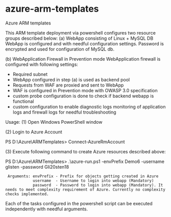 # azure-arm-templates
Azure ARM templates

This ARM template deployment via powershell configures two resource groups described below:
(a) WebApp consisting of Linux + MySQL DB
WebApp is configured and with needful configuration settings. Password is encrypted and used for configuration of MySQL db.

(b) WebApplication Firewall in Prevention mode
WebApplication firewall is configured with following settings:
- Required subnet
- WebApp configured in step (a) is used as backend pool
- Requests from WAF are proxied and sent to WebApp
- WAF is configured in Prevention mode with OWASP 3.0 specification
- custom probe configuration is done to check if backend webapp is functional
- custom configuration to enable diagnostic logs monitoring of application logs and firewall logs for needful troubleshooting

Usage:
(1) Open Windows PowerShell window

(2) Login to Azure Account

PS D:\Azure\ARMTemplates> Connect-AzureRmAccount

(3) Execute following command to create Azure resources described above:

PS D:\Azure\ARMTemplates> .\azure-run.ps1 -envPrefix Demo6 -username glisten -password Gli20sten18

     Arguments: envPrefix - Prefix for objects getting created in Azure
                username  - Username to login into webapp (Mandatory)
                password  - Password to login into webapp (Mandatory). It needs to meet complexity requirement of Azure. Currently no complexity checks implemented.

Each of the tasks configured in the powershell script can be executed independently with needful arguments.

